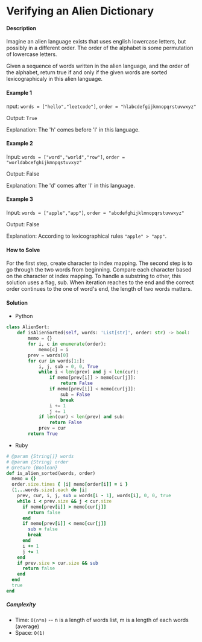 # Verifying an Alien Dictionary

#### Description

Imagine an alien language exists that uses english lowercase letters, but possibly in a different order. The order of the alphabet is some permutation of lowercase letters.

Given a sequence of words written in the alien language, and the order of the alphabet, return true if and only if the given words are sorted lexicographicaly in this alien language.

#### Example 1
nput: `words = ["hello","leetcode"]`, `order = "hlabcdefgijkmnopqrstuvwxyz"`

Output: `True`

Explanation: The 'h' comes before 'l' in this language.

#### Example 2
Input: `words = ["word","world","row"]`, `order = "worldabcefghijkmnpqstuvxyz"`

Output: False

Explanation: The 'd' comes after 'l' in this language.

#### Example 3
Input: `words = ["apple","app"]`, `order = "abcdefghijklmnopqrstuvwxyz"`

Output: False

Explanation: According to lexicographical rules `"apple" > "app"`.

#### How to Solve

For the first step, create character to index mapping.
The second step is to go through the two words from beginning.
Compare each character based on the character ot index mapping.
To handle a substring to other, this solution uses a flag, sub.
When iteration reaches to the end and the correct order continues to the one of word's end, the length of two words matters.

#### Solution
- Python

```python
class AlienSort:
    def isAlienSorted(self, words: 'List[str]', order: str) -> bool:
        memo = {}
        for i, c in enumerate(order):
            memo[c] = i
        prev = words[0]
        for cur in words[1:]:
            i, j, sub = 0, 0, True
            while i < len(prev) and j < len(cur):
                if memo[prev[i]] > memo[cur[j]]:
                    return False
                if memo[prev[i]] < memo[cur[j]]:
                    sub = False
                    break
                i += 1
                j += 1
            if len(cur) < len(prev) and sub:
                return False
            prev = cur
        return True
```

- Ruby

```ruby
# @param {String[]} words
# @param {String} order
# @return {Boolean}
def is_alien_sorted(words, order)
  memo = {}
  order.size.times { |i| memo[order[i]] = i }
  (1...words.size).each do |i|
    prev, cur, i, j, sub = words[i - 1], words[i], 0, 0, true
    while i < prev.size && j < cur.size
      if memo[prev[i]] > memo[cur[j]]
        return false
      end
      if memo[prev[i]] < memo[cur[j]]
        sub = false
        break
      end
      i += 1
      j += 1
    end
    if prev.size > cur.size && sub
      return false
    end
  end
  true
end
```

##### Complexity
- Time: `O(n*m)` -- n is a length of words list, m is a length of each words (average)
- Space: `O(1)`